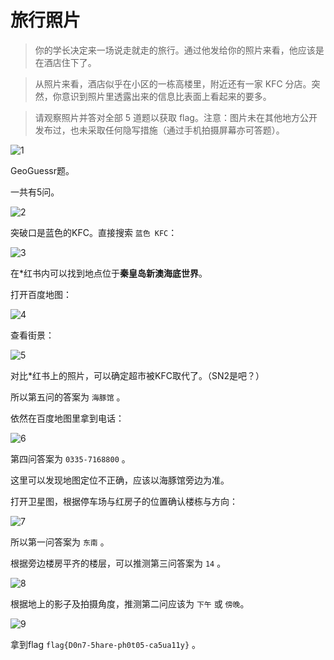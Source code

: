 # 旅行照片

> 你的学长决定来一场说走就走的旅行。通过他发给你的照片来看，他应该是在酒店住下了。

> 从照片来看，酒店似乎在小区的一栋高楼里，附近还有一家 KFC 分店。突然，你意识到照片里透露出来的信息比表面上看起来的要多。

> 请观察照片并答对全部 5 道题以获取 flag。注意：图片未在其他地方公开发布过，也未采取任何隐写措施（通过手机拍摄屏幕亦可答题）。

![1](img/1.jpg)

GeoGuessr题。

一共有5问。

![2](img/2.png)

突破口是蓝色的KFC。直接搜索 `蓝色 KFC`：

![3](img/3.png)

 在*红书内可以找到地点位于**秦皇岛新澳海底世界**。

打开百度地图：

![4](img/4.png)

查看街景：

![5](img/5.png)

对比*红书上的照片，可以确定超市被KFC取代了。（SN2是吧？）

所以第五问的答案为 `海豚馆` 。

 依然在百度地图里拿到电话：

![6](img/6.png)

第四问答案为 `0335-7168800` 。

这里可以发现地图定位不正确，应该以海豚馆旁边为准。

打开卫星图，根据停车场与红房子的位置确认楼栋与方向：

![7](img/7.png)

所以第一问答案为 `东南` 。

 根据旁边楼房平齐的楼层，可以推测第三问答案为 `14` 。

![8](img/8.png)

根据地上的影子及拍摄角度，推测第二问应该为 `下午` 或 `傍晚`。

![9](img/9.png)

拿到flag `flag{D0n7-5hare-ph0t05-ca5ua11y}` 。